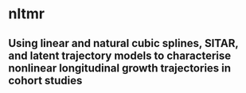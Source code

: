 # nltmr
## Using linear and natural cubic splines, SITAR, and latent trajectory models to characterise nonlinear longitudinal growth trajectories in cohort studies
